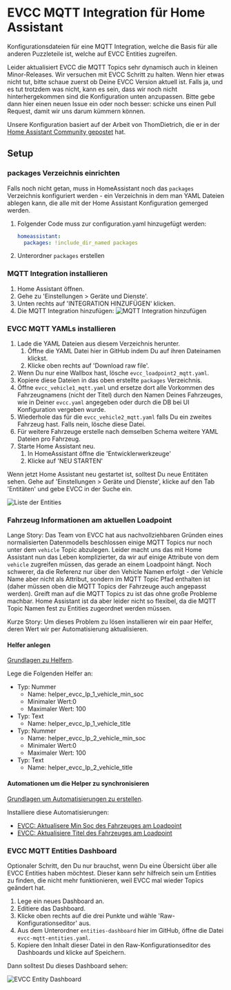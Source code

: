 # EVCC MQTT Integration für Home Assistant

Konfigurationsdateien für eine MQTT Integration, welche die Basis für alle anderen Puzzleteile ist, welche auf EVCC Entities zugreifen.

Leider aktualisiert EVCC die MQTT Topics sehr dynamisch auch in kleinen Minor-Releases. Wir versuchen mit EVCC Schritt zu halten. Wenn hier etwas nicht tut, bitte schaue zuerst ob Deine EVCC Version aktuell ist. Falls ja, und es tut trotzdem was nicht, kann es sein, dass wir noch nicht hinterhergekommen sind die Konfiguration unten anzupassen. Bitte gebe dann hier einen neuen Issue ein oder noch besser: schicke uns einen Pull Request, damit wir uns darum kümmern können.

Unsere Konfiguration basiert auf der Arbeit von ThomDietrich, die er in der [Home Assistant Community gepostet](https://community.home-assistant.io/t/evcc-integration-via-mqtt-sensor-entity-config/407959) hat.

## Setup

### packages Verzeichnis einrichten

Falls noch nicht getan, muss in HomeAssistant noch das `packages` Verzeichnis konfiguriert werden - ein Verzeichnis in dem man YAML Dateien ablegen kann, die alle mit der Home Assistant Konfiguration gemerged werden.

1. Folgender Code muss zur configuration.yaml hinzugefügt werden:
    ```yaml
    homeassistant:
      packages: !include_dir_named packages
    ```
2. Unterordner `packages` erstellen

### MQTT Integration installieren

1. Home Assistant öffnen.
2. Gehe zu 'Einstellungen > Geräte und Dienste'.
3. Unten rechts auf 'INTEGRATION HINZUFÜGEN' klicken.
4. Die MQTT Integration hinzufügen:
   ![MQTT Integration hinzufügen](./img/image.png)

### EVCC MQTT YAMLs installieren

1. Lade die YAML Dateien aus diesem Verzeichnis herunter. 
   1. Öffne die YAML Datei hier in GitHub indem Du auf ihren Dateinamen klickst.
   2. Klicke oben rechts auf 'Download raw file'.
2. Wenn Du nur eine Wallbox hast, lösche `evcc_loadpoint2_mqtt.yaml`. 
3. Kopiere diese Dateien in das oben erstellte `packages` Verzeichnis.
4. Öffne `evcc_vehicle1_mqtt.yaml` und ersetze dort alle Vorkommen des Fahrzeugnamens (nicht der Titel) durch den Namen Deines Fahrzeuges, wie in Deiner `evcc.yaml` angegeben oder durch die DB bei UI Konfiguration vergeben wurde.
5. Wiederhole das für die `evcc_vehicle2_mqtt.yaml` falls Du ein zweites Fahrzeug hast. Falls nein, lösche diese Datei.
6. Für weitere Fahrzeuge erstelle nach demselben Schema weitere YAML Dateien pro Fahrzeug.
7. Starte Home Assistant neu.
   1. In HomeAssistant öffne die 'Entwicklerwerkzeuge'
   2. Klicke auf 'NEU STARTEN'

Wenn jetzt Home Assistant neu gestartet ist, solltest Du neue Entitäten sehen. Gehe auf 'Einstellungen > Geräte und Dienste', klicke auf den Tab 'Entitäten' und gebe EVCC in der Suche ein.

![Liste der Entities](./img/entity-list.png)

### Fahrzeug Informationen am aktuellen Loadpoint

Lange Story: Das Team von EVCC hat aus nachvollziehbaren Gründen eines normalisierten Datenmodells beschlossen einige MQTT Topics nur noch unter dem `vehicle` Topic abzulegen. Leider macht uns das mit Home Assistant nun das Leben komplizierter, da wir auf einige Attribute von dem `vehicle` zugreifen müssen, das gerade an einem Loadpoint hängt. Noch schwerer, da die Referenz nur über den Vehicle Namen erfolgt - der Vehicle Name aber nicht als Attribut, sondern im MQTT Topic Pfad enthalten ist (daher müssen oben die MQTT Topics der Fahrzeuge auch angepasst werden). Greift man auf die MQTT Topics zu ist das ohne große Probleme machbar. Home Assistant ist da aber leider nicht so flexibel, da die MQTT Topic Namen fest zu Entities zugeordnet werden müssen.

Kurze Story: Um dieses Problem zu lösen installieren wir ein paar Helfer, deren Wert wir per Automatisierung aktualisieren.

#### Helfer anlegen

[Grundlagen zu Helfern](../../README.md#helfer).

Lege die Folgenden Helfer an:

- Typ: Nummer
  - Name: helper_evcc_lp_1_vehicle_min_soc
  - Minimaler Wert:0
  - Maximaler Wert: 100
- Typ: Text
  - Name: helper_evcc_lp_1_vehicle_title
- Typ: Nummer
  - Name: helper_evcc_lp_2_vehicle_min_soc
  - Minimaler Wert:0
  - Maximaler Wert: 100
- Typ: Text
  - Name: helper_evcc_lp_2_vehicle_title


#### Automationen um die Helper zu synchronisieren

[Grundlagen um Automatisierungen zu erstellen](../../README.md#home-assistant-artefakte).

Installiere diese Automatisierungen:
- [EVCC: Aktualisere Min Soc des Fahrzeuges am Loadpoint](./automatisierungen/evcc%20-%20aktualisiere%20min%20soc%20des%20fahrzeuges%20am%20loadpoint.yaml)
- [EVCC: Aktualisiere Titel des Fahrzeuges am Loadpoint](./automatisierungen/evcc%20-%20aktualisiere%20titel%20des%20fahrzeuges%20am%20loadpoint.yaml)

### EVCC MQTT Entities Dashboard

Optionaler Schritt, den Du nur brauchst, wenn Du eine Übersicht über alle EVCC Entities haben möchtest. Dieser kann sehr hilfreich sein um Entities zu finden, die nicht mehr funktionieren, weil EVCC mal wieder Topics geändert hat.

1. Lege ein neues Dashboard an.
2. Editiere das Dashboard.
3. Klicke oben rechts auf die drei Punkte und wähle 'Raw-Konfigurationseditor' aus.
4. Aus dem Unterordner `entities-dashboard` hier im GitHub, öffne die Datei `evcc-mqtt-entities.yaml`.
5. Kopiere den Inhalt dieser Datei in den Raw-Konfigurationseditor des Dashboards und klicke auf Speichern.

Dann solltest Du dieses Dashboard sehen:

![EVCC Entity Dashboard](./img/entity-dashboard.png)
